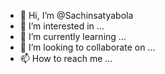 - 👋 Hi, I’m @Sachinsatyabola
- 👀 I’m interested in ...
- 🌱 I’m currently learning ...
- 💞️ I’m looking to collaborate on ...
- 📫 How to reach me ...

<!---
Sachinsatyabola/Sachinsatyabola is a ✨ special ✨ repository because its `README.md` (this file) appears on your GitHub profile.
You can click the Preview link to take a look at your changes.
--->
